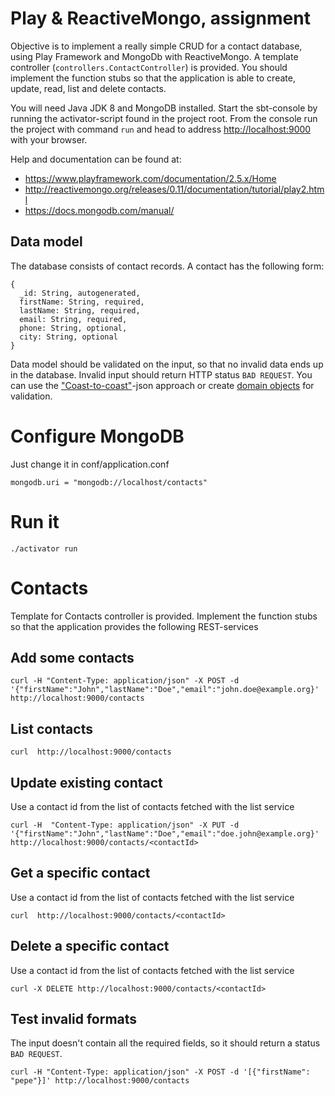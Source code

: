 # Play & ReactiveMongo, assignment

Objective is to implement a really simple CRUD for a contact database, using Play Framework and MongoDb with ReactiveMongo. A template controller (`controllers.ContactController`) is provided. You should implement the function stubs so that the application is able to create, update, read, list and delete contacts.
 
You will need Java JDK 8 and MongoDB installed. Start the sbt-console by running the activator-script found in the project root. From the console run the project with command `run` and head to address [http://localhost:9000](http://localhost:9000/) with your browser. 

Help and documentation can be found at:
* https://www.playframework.com/documentation/2.5.x/Home
* http://reactivemongo.org/releases/0.11/documentation/tutorial/play2.html
* https://docs.mongodb.com/manual/

 
## Data model

The database consists of contact records. A contact has the following form:

```
{
  _id: String, autogenerated,
  firstName: String, required,
  lastName: String, required,
  email: String, required,
  phone: String, optional,
  city: String, optional
}
```

Data model should be validated on the input, so that no invalid data ends up in the database. Invalid input should return HTTP status `BAD REQUEST`. You can use the ["Coast-to-coast"](https://www.playframework.com/documentation/2.5.x/ScalaJsonTransformers)-json approach or create [domain objects](https://www.playframework.com/documentation/2.5.x/ScalaJsonAutomated) for validation. 

# Configure MongoDB

Just change it in conf/application.conf

```
mongodb.uri = "mongodb://localhost/contacts"
```

# Run it

```
./activator run
```

# Contacts

Template for Contacts controller is provided. Implement the function stubs so that the application provides the following REST-services

## Add some contacts

```
curl -H "Content-Type: application/json" -X POST -d '{"firstName":"John","lastName":"Doe","email":"john.doe@example.org}' http://localhost:9000/contacts
```

## List contacts

```
curl  http://localhost:9000/contacts
```

## Update existing contact

Use a contact id from the list of contacts fetched with the list service

```
curl -H  "Content-Type: application/json" -X PUT -d '{"firstName":"John","lastName":"Doe","email":"doe.john@example.org}' http://localhost:9000/contacts/<contactId>
```

## Get a specific contact

Use a contact id from the list of contacts fetched with the list service

```
curl  http://localhost:9000/contacts/<contactId>
```

## Delete a specific contact

Use a contact id from the list of contacts fetched with the list service

```
curl -X DELETE http://localhost:9000/contacts/<contactId>
```


## Test invalid formats

The input doesn't contain all the required fields, so it should return a status `BAD REQUEST`.

```
curl -H "Content-Type: application/json" -X POST -d '[{"firstName": "pepe"}]' http://localhost:9000/contacts
```
